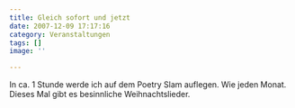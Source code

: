 ```yaml
---
title: Gleich sofort und jetzt
date: 2007-12-09 17:17:16
category: Veranstaltungen
tags: []
image: ''

---
```


In ca. 1 Stunde werde ich auf dem Poetry Slam auflegen. Wie jeden Monat. Dieses Mal gibt es besinnliche Weihnachtslieder.
